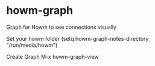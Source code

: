 # howm-graph
Graph for Howm to see connections visually


   
Set your howm folder
   (setq howm-graph-notes-directory "/run/media/howm") 

Create Graph 
   M-x howm-graph-view
